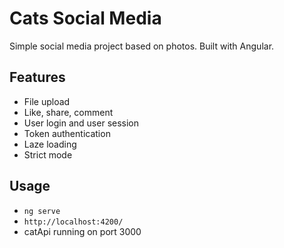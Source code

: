 # Cats Social Media

Simple social media project based on photos. Built with Angular.

## Features

- File upload
- Like, share, comment
- User login and user session
- Token authentication
- Laze loading
- Strict mode

## Usage

- `ng serve`
- `http://localhost:4200/`
- catApi running on port 3000
